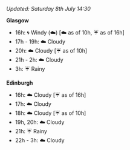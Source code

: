 *Updated: Saturday 8th July 14:30*

**Glasgow**

* 16h: :cyclone: Windy (:cloud:) [:cloud: as of 10h, :umbrella: as of 16h]
* 17h - 19h: :cloud: Cloudy
* 20h: :cloud: Cloudy [:umbrella: as of 10h]
* 21h - 2h: :cloud: Cloudy
* 3h: :umbrella: Rainy

**Edinburgh**

* 16h: :cloud: Cloudy [:umbrella: as of 16h]
* 17h: :cloud: Cloudy
* 18h: :cloud: Cloudy [:umbrella: as of 10h]
* 19h, 20h: :cloud: Cloudy
* 21h: :umbrella: Rainy
* 22h - 3h: :cloud: Cloudy
